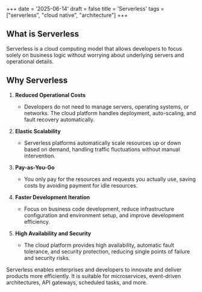 +++
date = '2025-06-14'
draft = false
title = 'Serverless'
tags = ["serverless", "cloud native", "architecture"]
+++

## What is **Serverless**
Serverless is a cloud computing model that allows developers to focus solely on business logic without worrying about underlying servers and operational details.

## Why Serverless

1. **Reduced Operational Costs**
   - Developers do not need to manage servers, operating systems, or networks. The cloud platform handles deployment, auto-scaling, and fault recovery automatically.

2. **Elastic Scalability**
   - Serverless platforms automatically scale resources up or down based on demand, handling traffic fluctuations without manual intervention.

3. **Pay-as-You-Go**
   - You only pay for the resources and requests you actually use, saving costs by avoiding payment for idle resources.

4. **Faster Development Iteration**
   - Focus on business code development, reduce infrastructure configuration and environment setup, and improve development efficiency.

5. **High Availability and Security**
   - The cloud platform provides high availability, automatic fault tolerance, and security protection, reducing single points of failure and security risks.

Serverless enables enterprises and developers to innovate and deliver products more efficiently. It is suitable for microservices, event-driven architectures, API gateways, scheduled tasks, and more.
